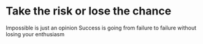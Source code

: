 # Take the risk or lose the chance
Impossible is just an opinion
Success is going from failure to failure without losing your enthusiasm
